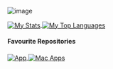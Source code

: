 ![image](https://user-images.githubusercontent.com/77747704/170803639-d7cfaa14-b810-4fc2-98b5-a4163618bdc0.png)





<!-- All for the aesthetics, from https://github.com/anuraghazra/github-readme-stats -->


<a href="https://github.com/SoloUnity?tab=repositories">
   <img align="center" src="https://github-readme-stats.vercel.app/api?username=SoloUnity&hide=prs,issues" alt="My Stats">
   <img align="center" src="https://github-readme-stats.vercel.app/api/top-langs/?username=SoloUnity&hide=css,html" alt="My Top Languages">
</a>


#### Favourite Repositories
<a href="https://github.com/SoloUnity/lecture-app">
   <img align="center" src="https://github-readme-stats.vercel.app/api/pin/?username=SoloUnity&repo=lecture-app" alt="App">
</a>

<a href="https://github.com/SoloUnity/macos-apps-and-enhancements">
   <img align="center" src="https://github-readme-stats.vercel.app/api/pin/?username=SoloUnity&repo=macos-apps-and-enhancements" alt="Mac Apps">
</a>
